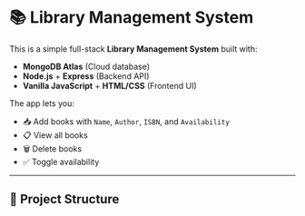 # 📚 Library Management System

This is a simple full-stack **Library Management System** built with:

- **MongoDB Atlas** (Cloud database)
- **Node.js** + **Express** (Backend API)
- **Vanilla JavaScript** + **HTML/CSS** (Frontend UI)

The app lets you:
- 📥 Add books with `Name`, `Author`, `ISBN`, and `Availability`
- 📋 View all books
- 🗑️ Delete books
- ✅ Toggle availability

---

## 📁 Project Structure

